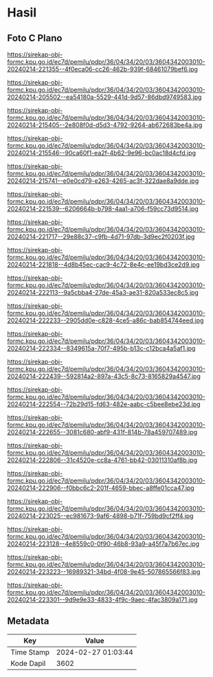 # Hasil

## Foto C Plano

https://sirekap-obj-formc.kpu.go.id/ec7d/pemilu/pdpr/36/04/34/20/03/3604342003010-20240214-221355--4f0eca06-cc26-462b-939f-68461079bef6.jpg

https://sirekap-obj-formc.kpu.go.id/ec7d/pemilu/pdpr/36/04/34/20/03/3604342003010-20240214-205502--ea54180a-5529-441d-9d57-86dbd9749583.jpg

https://sirekap-obj-formc.kpu.go.id/ec7d/pemilu/pdpr/36/04/34/20/03/3604342003010-20240214-215405--2e808f0d-d5d3-4792-9264-ab672683be4a.jpg

https://sirekap-obj-formc.kpu.go.id/ec7d/pemilu/pdpr/36/04/34/20/03/3604342003010-20240214-215546--90ca60f1-ea2f-4b62-9e96-bc0ac18d4cfd.jpg

https://sirekap-obj-formc.kpu.go.id/ec7d/pemilu/pdpr/36/04/34/20/03/3604342003010-20240214-215741--e0e0cd79-e263-4265-ac3f-322dae8a9dde.jpg

https://sirekap-obj-formc.kpu.go.id/ec7d/pemilu/pdpr/36/04/34/20/03/3604342003010-20240214-221539--6206664b-b798-4aa1-a706-f59cc73d9514.jpg

https://sirekap-obj-formc.kpu.go.id/ec7d/pemilu/pdpr/36/04/34/20/03/3604342003010-20240214-221717--29e88c37-c9fb-4d71-97db-3d9ec2f0203f.jpg

https://sirekap-obj-formc.kpu.go.id/ec7d/pemilu/pdpr/36/04/34/20/03/3604342003010-20240214-221818--4d8b45ec-cac9-4c72-8e4c-ee19bd3ce2d9.jpg

https://sirekap-obj-formc.kpu.go.id/ec7d/pemilu/pdpr/36/04/34/20/03/3604342003010-20240214-222113--9a5cbba4-27de-45a3-ae31-820a533ec8c5.jpg

https://sirekap-obj-formc.kpu.go.id/ec7d/pemilu/pdpr/36/04/34/20/03/3604342003010-20240214-222233--2905dd0e-c828-4ce5-a86c-bab854744eed.jpg

https://sirekap-obj-formc.kpu.go.id/ec7d/pemilu/pdpr/36/04/34/20/03/3604342003010-20240214-222334--8349615a-70f7-495b-b13c-c12bca4a5af1.jpg

https://sirekap-obj-formc.kpu.go.id/ec7d/pemilu/pdpr/36/04/34/20/03/3604342003010-20240214-222439--592814a2-897a-43c5-8c73-8165829a4547.jpg

https://sirekap-obj-formc.kpu.go.id/ec7d/pemilu/pdpr/36/04/34/20/03/3604342003010-20240214-222554--72b29d15-fd63-482e-aabc-c5bee8ebe23d.jpg

https://sirekap-obj-formc.kpu.go.id/ec7d/pemilu/pdpr/36/04/34/20/03/3604342003010-20240214-222655--3081c680-abf9-431f-814b-78a459707489.jpg

https://sirekap-obj-formc.kpu.go.id/ec7d/pemilu/pdpr/36/04/34/20/03/3604342003010-20240214-222806--31c4520e-cc8a-4761-bb42-03011310af8b.jpg

https://sirekap-obj-formc.kpu.go.id/ec7d/pemilu/pdpr/36/04/34/20/03/3604342003010-20240214-222906--f0bbc6c2-201f-4659-bbec-a8ffe01cca47.jpg

https://sirekap-obj-formc.kpu.go.id/ec7d/pemilu/pdpr/36/04/34/20/03/3604342003010-20240214-223025--ec981673-9af6-4898-b71f-759bd9cf2ff4.jpg

https://sirekap-obj-formc.kpu.go.id/ec7d/pemilu/pdpr/36/04/34/20/03/3604342003010-20240214-223128--4e8559c0-0f90-46b8-93a9-a45f7a7b67ec.jpg

https://sirekap-obj-formc.kpu.go.id/ec7d/pemilu/pdpr/36/04/34/20/03/3604342003010-20240214-223223--16989321-34bd-4f08-9e45-507865566f83.jpg

https://sirekap-obj-formc.kpu.go.id/ec7d/pemilu/pdpr/36/04/34/20/03/3604342003010-20240214-223301--9d9e9e33-4833-4f9c-9aec-4fac3809a171.jpg


## Metadata

| Key        | Value               |
| ---------- | ------------------- |
| Time Stamp | 2024-02-27 01:03:44 |
| Kode Dapil | 3602                |



